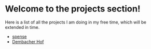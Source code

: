 # Welcome to the projects section!
Here is a list of all the projects I am doing in my free time, which will be extended in time.  

* [spense](spense/index.html)
* [Dembacher Hof](dembacherHof/index.html)
